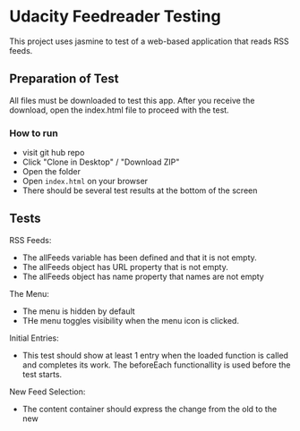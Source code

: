 # Udacity Feedreader Testing

This project uses jasmine to test of a web-based application that reads RSS feeds. 

## Preparation of Test
All files must be downloaded to test this app. After you receive the download, open the index.html file to proceed with the test.

### How to run 
- visit git hub repo
- Click "Clone in Desktop" / "Download ZIP"
- Open the folder
- Open `index.html` on your browser
- There should be several test results at the bottom of the screen

## Tests
RSS Feeds:
* The allFeeds variable has been defined and that it is not empty.
* The allFeeds object has URL property that is not empty.
* The allFeeds object has name property that names are not empty

The Menu:
* The menu is hidden by default
* THe menu toggles visibility when the menu icon is clicked.

Initial Entries:
* This test should show at least 1 entry when the loaded function is called and completes its work. The beforeEach functionallity is used before the test starts.

New Feed Selection:
* The content container should express the change from the old to the new

